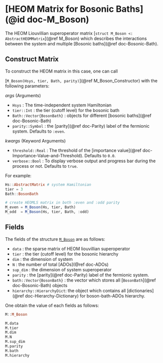 # [HEOM Matrix for Bosonic Baths](@id doc-M_Boson)
The HEOM Liouvillian superoperator matrix [`struct M_Boson <: AbstractHEOMMatrix`](@ref M_Boson) which describes the interactions between the system and multiple [Bosonic baths](@ref doc-Bosonic-Bath).

## Construct Matrix
To construct the HEOM matrix in this case, one can call 

[`M_Boson(Hsys, tier, Bath, parity)`](@ref M_Boson_Constructor) with the following parameters:

*args* (Arguments)
 - `Hsys` : The time-independent system Hamiltonian
 - `tier::Int` : the tier (cutoff level) for the bosonic bath
 - `Bath::Vector{BosonBath}` : objects for different [bosonic baths](@ref doc-Bosonic-Bath)
 - `parity::Symbol` : the [parity](@ref doc-Parity) label of the fermionic system. Defaults to `:even`.

*kwargs* (Keyword Arguments)
 - `threshold::Real` : The threshold of the [importance value](@ref doc-Importance-Value-and-Threshold). Defaults to `0.0`.
 - `verbose::Bool` : To display verbose output and progress bar during the process or not. Defaults to `true`.

For example:
```julia
Hs::AbstractMatrix # system Hamiltonian
tier = 3
Bath::BosonBath

# create HEOMLS matrix in both :even and :odd parity
M_even = M_Boson(Hs, tier, Bath) 
M_odd  = M_Boson(Hs, tier, Bath, :odd) 
```

## Fields
The fields of the structure [`M_Boson`](@ref) are as follows:
 - `data` : the sparse matrix of HEOM liouvillian superoperator
 - `tier` : the tier (cutoff level) for the bosonic hierarchy
 - `dim` : the dimension of system
 - `N` : the number of total [ADOs](@ref doc-ADOs)
 - `sup_dim` : the dimension of system superoperator
 - `parity` : the [parity](@ref doc-Parity) label of the fermionic system.
 - `bath::Vector{BosonBath}` : the vector which stores all [`BosonBath`](@ref doc-Bosonic-Bath) objects
 - `hierarchy::HierarchyDict`: the object which contains all [dictionaries](@ref doc-Hierarchy-Dictionary) for boson-bath-ADOs hierarchy.

One obtain the value of each fields as follows:
```julia
M::M_Boson

M.data
M.tier
M.dim
M.N
M.sup_dim
M.parity
M.bath
M.hierarchy
```